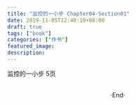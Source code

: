 ```yaml
---
title: "监控的一小步 Chapter04-Section01"
date: 2019-11-05T12:40:10+08:00
draft: true
tags: ["book"]
categories: ["作书"]
featured_image: 
description: 
---
```


监控的一小步 5页

<br>

<center>  ·End·  </center>